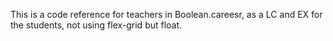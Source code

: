 This is a code reference for teachers in Boolean.careesr,
as a LC and EX for the students, not using flex-grid but float.

